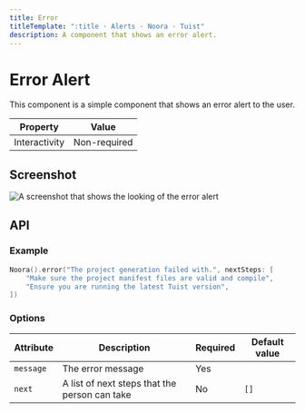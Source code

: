 ```yaml
---
title: Error
titleTemplate: ":title · Alerts · Noora · Tuist"
description: A component that shows an error alert.
---
```


# Error Alert

This component is a simple component that shows an error alert to the user.

| Property | Value |
| --- | --- |
| Interactivity | Non-required |

## Screenshot

![A screenshot that shows the looking of the error alert](/components/alert/error.png)

## API

### Example

```swift
Noora().error("The project generation failed with.", nextSteps: [
    "Make sure the project manifest files are valid and compile",
    "Ensure you are running the latest Tuist version",
])
```

### Options

| Attribute | Description | Required | Default value |
| --- | --- | --- | --- |
| `message` | The error message | Yes | |
| `next` | A list of next steps that the person can take | No | `[]` |
